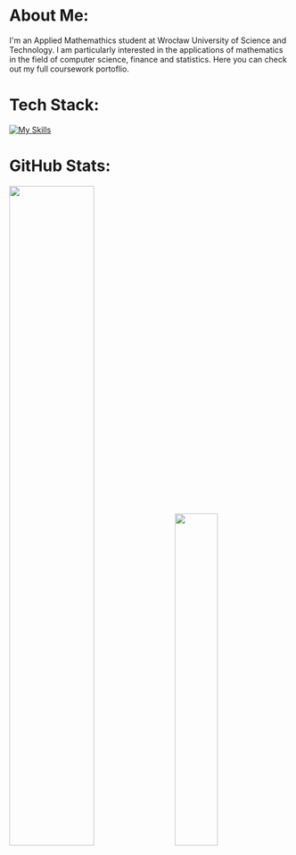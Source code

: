 # About Me:
I'm an Applied Mathemathics student at Wrocław University of Science and Technology. I am particularly interested in the applications of mathematics in the field of computer science, finance and statistics. Here you can check out my full coursework portoflio.

# Tech Stack:
[![My Skills](https://skillicons.dev/icons?i=py,pycharm,r,sklearn,bash,latex,arduino,anaconda,flask,html,git,github,vscode,windows,css)](https://skillicons.dev)

# GitHub Stats:
<div class='container'>
<img style="height: auto; width: 55%;" class="img" src="https://github-readme-streak-stats.herokuapp.com/?user=rafglo&theme=radical&hide_border=false" />
&nbsp;
&nbsp;
<img style="height: auto; width: 39%;" class="img" src="https://github-readme-stats.vercel.app/api/top-langs/?username=rafglo&theme=radical&hide_border=false&include_all_commits=true&count_private=false&layout=compact" /></div>
</div>
